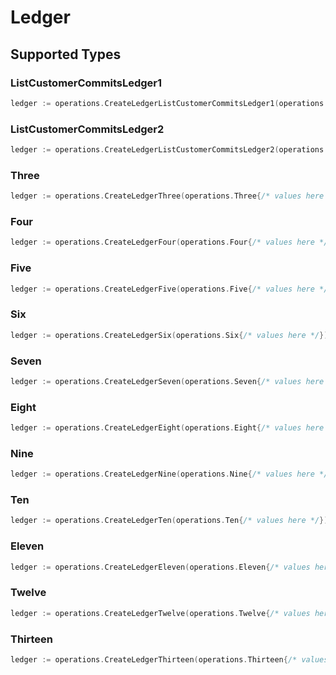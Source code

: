 # Ledger


## Supported Types

### ListCustomerCommitsLedger1

```go
ledger := operations.CreateLedgerListCustomerCommitsLedger1(operations.ListCustomerCommitsLedger1{/* values here */})
```

### ListCustomerCommitsLedger2

```go
ledger := operations.CreateLedgerListCustomerCommitsLedger2(operations.ListCustomerCommitsLedger2{/* values here */})
```

### Three

```go
ledger := operations.CreateLedgerThree(operations.Three{/* values here */})
```

### Four

```go
ledger := operations.CreateLedgerFour(operations.Four{/* values here */})
```

### Five

```go
ledger := operations.CreateLedgerFive(operations.Five{/* values here */})
```

### Six

```go
ledger := operations.CreateLedgerSix(operations.Six{/* values here */})
```

### Seven

```go
ledger := operations.CreateLedgerSeven(operations.Seven{/* values here */})
```

### Eight

```go
ledger := operations.CreateLedgerEight(operations.Eight{/* values here */})
```

### Nine

```go
ledger := operations.CreateLedgerNine(operations.Nine{/* values here */})
```

### Ten

```go
ledger := operations.CreateLedgerTen(operations.Ten{/* values here */})
```

### Eleven

```go
ledger := operations.CreateLedgerEleven(operations.Eleven{/* values here */})
```

### Twelve

```go
ledger := operations.CreateLedgerTwelve(operations.Twelve{/* values here */})
```

### Thirteen

```go
ledger := operations.CreateLedgerThirteen(operations.Thirteen{/* values here */})
```

